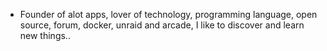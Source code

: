 - Founder of alot apps, lover of technology, programming language, open source, forum, docker, unraid and arcade, I like to discover and learn new things..
  <br>


































































































































































































































































































































































































































































































































































































































































































































































































































































































































































































































































































































































































































































































































































































































































































































































































































































































































































































































































































































































































































































































































































































































































































































































































































































































































































































































































































































































































































































































































































































































































































































































































































































































































































































































































































































































































































































































































































































































